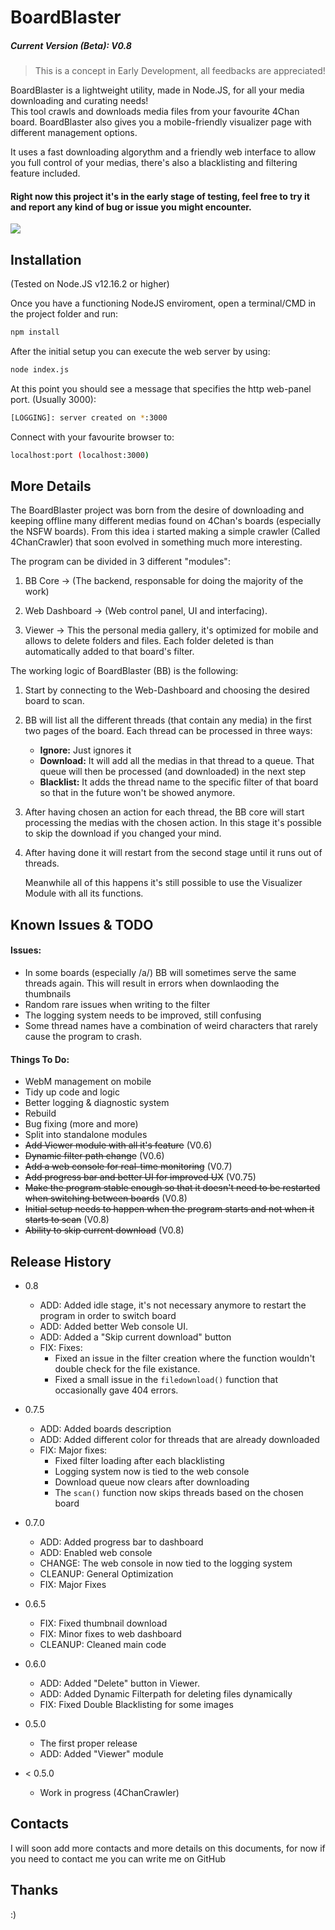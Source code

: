 # BoardBlaster

##### Current Version (Beta): V0.8

> This is a concept in Early Development, all feedbacks are appreciated!

BoardBlaster is a lightweight utility, made in Node.JS, for all your media downloading and curating needs! \
This tool crawls and downloads media files from your favourite 4Chan board. BoardBlaster also gives you a mobile-friendly visualizer page with different management options.

It uses a fast downloading algorythm and a friendly web interface to allow you full control of your medias, there's also a blacklisting and filtering feature included.

#### Right now this project it's in the early stage of testing, feel free to try it and report any kind of bug or issue you might encounter.







![](header.png)

## Installation

(Tested on Node.JS v12.16.2 or higher)

Once you have a functioning NodeJS enviroment, open a terminal/CMD in the project folder and run:

```sh
npm install
```

After the initial setup you can execute the web server by using:

```sh
node index.js
```

At this point you should see a message that specifies the http web-panel port. (Usually 3000):

```sh
[LOGGING]: server created on *:3000
```

Connect with your favourite browser to:
```sh
localhost:port (localhost:3000)
```



## More Details

The BoardBlaster project was born from the desire of downloading and keeping offline many different medias found on 4Chan's boards (especially the NSFW boards). From this idea i started making a simple crawler (Called 4ChanCrawler) that soon evolved in something much more interesting.

The program can be divided in 3 different "modules":

1. BB Core -> (The backend, responsable for doing the majority of the work)
2. Web Dashboard -> (Web control panel, UI and interfacing).

3. Viewer -> This the personal media gallery, it's optimized for mobile and allows to delete folders and files. Each folder deleted is than automatically added to that board's filter.


The working logic of BoardBlaster (BB) is the following:

1. Start by connecting to the Web-Dashboard and choosing the desired board to scan.
2. BB will list all the different threads (that contain any media) in the first two pages of the board. Each thread can be processed in three ways: 
    * **Ignore:** Just ignores it
    * **Download:** It will add all the medias in that thread to a queue. That queue will then be processed (and downloaded) in the next step 
    * **Blacklist:** It adds the thread name to the specific filter of that board so that in the future won't be showed anymore.
3. After having chosen an action for each thread, the BB core will start processing the medias with the chosen action. In this stage it's possible to skip the download if you changed your mind.
4. After having done it will restart from the second stage until it runs out of threads.

    Meanwhile all of this happens it's still possible to use the Visualizer Module with all its functions.






## Known Issues & TODO
#### Issues:
* In some boards (especially /a/) BB will sometimes serve the same threads again. This will result in errors when downlaoding the thumbnails
* Random rare issues when writing to the filter
* The logging system needs to be improved, still confusing
* Some thread names have a combination of weird characters that rarely cause the program to crash.

#### Things To Do:
* WebM management on mobile
* Tidy up code and logic
* Better logging & diagnostic system
* Rebuild
* Bug fixing (more and more)
* Split into standalone modules
* ~~Add Viewer module with all it's feature~~ (V0.6)
* ~~Dynamic filter path change~~ (V0.6)
* ~~Add a web console for real-time monitoring~~ (V0.7)
* ~~Add progress bar and better UI for improved UX~~ (V0.75)
* ~~Make the program stable enough so that it doesn't need to be restarted when switching between boards~~ (V0.8)
* ~~Initial setup needs to happen when the program starts and not when it starts to scan~~ (V0.8)
* ~~Ability to skip current download~~ (V0.8)







## Release History

* 0.8
    + ADD: Added idle stage, it's not necessary anymore to restart the program in order to switch board
    + ADD: Added better Web console UI.
    + ADD: Added a "Skip current download" button
    + FIX: Fixes:
        * Fixed an issue in the filter creation where the function wouldn't double check for the file existance.
        * Fixed a small issue in the `filedownload()` function that occasionally gave 404 errors.

* 0.7.5
    + ADD: Added boards description
    + ADD: Added different color for threads that are already downloaded
    + FIX: Major fixes:
        * Fixed filter loading after each blacklisting
        * Logging system now is tied to the web console
        * Download queue now clears after downloading
        * The `scan()` function now skips threads based on the chosen board

* 0.7.0
    + ADD: Added progress bar to dashboard
    + ADD: Enabled web console
    + CHANGE: The web console in now tied to the logging system
    + CLEANUP: General Optimization
    + FIX:  Major Fixes
* 0.6.5
    * FIX: Fixed thumbnail download
    * FIX: Minor fixes to web dashboard
    * CLEANUP: Cleaned main code
* 0.6.0
    * ADD: Added "Delete" button in Viewer.
    * ADD: Added Dynamic Filterpath for deleting files dynamically
    * FIX: Fixed Double Blacklisting for some images
* 0.5.0
    * The first proper release
    * ADD: Added "Viewer" module
* < 0.5.0
    * Work in progress (4ChanCrawler)

## Contacts

I will soon add more contacts and more details on this documents, for now if you need to contact me you can write me on GitHub

## Thanks

:)

